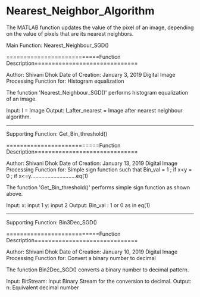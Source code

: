 # Nearest_Neighbor_Algorithm
The MATLAB function updates the value of the pixel of an image, depending on the value of pixels that are its nearest neighbors.

Main Function: Nearest_Neighbour_SGD()

===========================Function Description==============================

Author: Shivani Dhok
Date of Creation: January 3, 2019
Digital Image Processing
Function for: Histogram equalization

The function 'Nearest_Neighbour_SGD()' performs histogram equalization of an image.

Input:
      I = Image
Output:
      I_after_nearest = Image after nearest neighbour algorithm.
      
-----------------------------------------------------------------------------     
    
Supporting Function: Get_Bin_threshold()

===========================Function Description==============================

Author: Shivani Dhok
Date of Creation: January 13, 2019
Digital Image Processing
Function for: Simple sign function such that
Bin_val = 1 ; if x<y
        = 0 ; if x<=y..............................eq(1)

The function 'Get_Bin_threshold()' performs simple sign function as shown above.
 
Input:
      x: input 1
      y: input 2
Output:
      Bin_val : 1 or 0 as in eq(1)

-----------------------------------------------------------------------------

Supporting Function: Bin3Dec_SGD()

===========================Function Description==============================

Author: Shivani Dhok
Date of Creation: January 10, 2019
Digital Image Processing
Function for: Convert a binary number to decimal
 
The function Bin2Dec_SGD() converts a binary number to decimal pattern.
 
Input: 
    BitStream: Input Binary Stream for the conversion to decimal. 
Output:
    n: Equivalent decimal number
